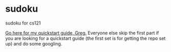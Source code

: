 sudoku
======

sudoku for cs121

[Go here for my quickstart guide, Greg.](https://gist.github.com/dunvi/4957372)
Everyone else skip the first part if you are looking for a quickstart
guide (the first set is for getting the repo set up) and do some googling.
